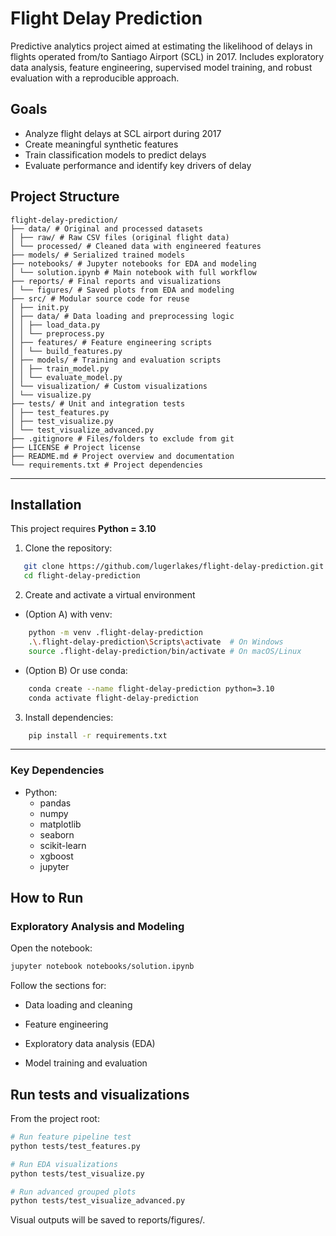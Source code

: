 # Flight Delay Prediction

Predictive analytics project aimed at estimating the likelihood of delays in flights operated from/to Santiago Airport (SCL) in 2017. Includes exploratory data analysis, feature engineering, supervised model training, and robust evaluation with a reproducible approach.

## Goals
- Analyze flight delays at SCL airport during 2017
- Create meaningful synthetic features
- Train classification models to predict delays
- Evaluate performance and identify key drivers of delay

## Project Structure
```
flight-delay-prediction/
├── data/ # Original and processed datasets
│ ├── raw/ # Raw CSV files (original flight data)
│ └── processed/ # Cleaned data with engineered features
├── models/ # Serialized trained models
├── notebooks/ # Jupyter notebooks for EDA and modeling
│ └── solution.ipynb # Main notebook with full workflow
├── reports/ # Final reports and visualizations
│ └── figures/ # Saved plots from EDA and modeling
├── src/ # Modular source code for reuse
│ ├── init.py
│ ├── data/ # Data loading and preprocessing logic
│ │ ├── load_data.py
│ │ └── preprocess.py
│ ├── features/ # Feature engineering scripts
│ │ └── build_features.py
│ ├── models/ # Training and evaluation scripts
│ │ ├── train_model.py
│ │ └── evaluate_model.py
│ └── visualization/ # Custom visualizations
│ └── visualize.py
├── tests/ # Unit and integration tests
│ ├── test_features.py
│ ├── test_visualize.py
│ └── test_visualize_advanced.py
├── .gitignore # Files/folders to exclude from git
├── LICENSE # Project license
├── README.md # Project overview and documentation
└── requirements.txt # Project dependencies
```
---
## Installation
This project requires **Python = 3.10**
1. Clone the repository:
```bash
   git clone https://github.com/lugerlakes/flight-delay-prediction.git
   cd flight-delay-prediction
```
2. Create and activate a virtual environment
- (Option A) with venv:
```bash
    python -m venv .flight-delay-prediction
    .\.flight-delay-prediction\Scripts\activate  # On Windows
    source .flight-delay-prediction/bin/activate # On macOS/Linux
```
- (Option B) Or use conda:
```bash
    conda create --name flight-delay-prediction python=3.10
    conda activate flight-delay-prediction
```
3. Install dependencies:
```bash
    pip install -r requirements.txt
```
---

### Key Dependencies
- Python:
    - pandas
    - numpy
    - matplotlib
    - seaborn
    - scikit-learn
    - xgboost
    - jupyter

## How to Run

### Exploratory Analysis and Modeling

Open the notebook:
```bash
jupyter notebook notebooks/solution.ipynb
```
Follow the sections for:

- Data loading and cleaning

- Feature engineering

- Exploratory data analysis (EDA)

- Model training and evaluation

## Run tests and visualizations
From the project root:
```bash
# Run feature pipeline test
python tests/test_features.py
```
```bash
# Run EDA visualizations
python tests/test_visualize.py
```
```bash
# Run advanced grouped plots
python tests/test_visualize_advanced.py
```
Visual outputs will be saved to reports/figures/.